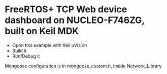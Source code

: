 # FreeRTOS+ TCP Web device dashboard on NUCLEO-F746ZG, built on Keil MDK

- Open this example with Keil uVision
- Build it
- Run/Debug it

Mongoose configuration is in mongoose_custom.h, inside Network_Library
